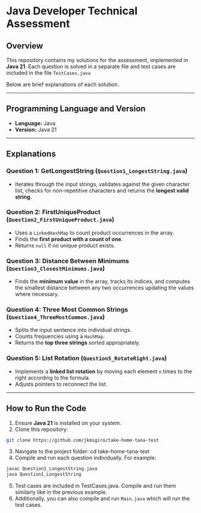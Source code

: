 # Java Developer Technical Assessment

## Overview
This repository contains my solutions for the assessment, implemented in **Java 21**. Each question is solved in a separate file and test cases are included in the file `TestCases.java`

Below are brief explanations of each solution.

---

## Programming Language and Version
- **Language:** Java  
- **Version:** Java 21  

---

## Explanations

### Question 1: GetLongestString (`Question1_LongestString.java`)
- Iterates through the input strings, validates against the given character list, checks for non-repetitive characters and returns the **longest valid string**.  

### Question 2: FirstUniqueProduct (`Question2_FirstUniqueProduct.java`)
- Uses a `LinkedHashMap` to count product occurrences in the array.  
- Finds the **first product with a count of one**.  
- Returns `null` if no unique product exists.

### Question 3: Distance Between Minimums (`Question3_ClosestMinimums.java`)
- Finds the **minimum value** in the array, tracks its indices, and computes the smallest distance between any two occurrences updating the values where necessary.

### Question 4: Three Most Common Strings (`Question4_ThreeMostCommon.java`)
- Splits the input sentence into individual strings.  
- Counts frequencies using a `HashMap`.  
- Returns the **top three strings** sorted appropriately.

### Question 5: List Rotation (`Question5_RotateRight.java`)
- Implements a **linked list rotation** by moving each element `n` times to the right according to the formula.  
- Adjusts pointers to reconnect the list.  
---

## How to Run the Code

1. Ensure **Java 21** is installed on your system.  
2. Clone this repository:

```bash
git clone https://github.com/jkmigiro/take-home-tana-test
```
3. Navigate to the project folder:
cd take-home-tana-test
4. Compile and run each question individually. For example:
```bash
javac Question1_LongestString.java
java Question1_LongestString
```
5. Test cases are included in TestCases.java. Compile and run them similarly like in the previous example.
6. Additionally, you can also compile and run `Main.java` which will run the test cases.
